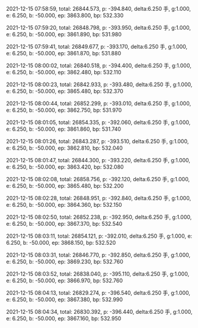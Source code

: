 2021-12-15 07:58:59, total: 26844.573, p: -394.840, delta:6.250 手, g:1.000, e: 6.250, b: -50.000, ep: 3863.800, bp: 532.330

2021-12-15 07:59:20, total: 26848.798, p: -393.950, delta:6.250 手, g:1.000, e: 6.250, b: -50.000, ep: 3861.890, bp: 531.980

2021-12-15 07:59:41, total: 26849.677, p: -393.170, delta:6.250 手, g:1.000, e: 6.250, b: -50.000, ep: 3861.870, bp: 531.880

2021-12-15 08:00:02, total: 26840.518, p: -394.400, delta:6.250 手, g:1.000, e: 6.250, b: -50.000, ep: 3862.480, bp: 532.110

2021-12-15 08:00:23, total: 26842.933, p: -393.480, delta:6.250 手, g:1.000, e: 6.250, b: -50.000, ep: 3865.480, bp: 532.370

2021-12-15 08:00:44, total: 26852.299, p: -393.010, delta:6.250 手, g:1.000, e: 6.250, b: -50.000, ep: 3862.750, bp: 531.970

2021-12-15 08:01:05, total: 26854.335, p: -392.060, delta:6.250 手, g:1.000, e: 6.250, b: -50.000, ep: 3861.860, bp: 531.740

2021-12-15 08:01:26, total: 26843.287, p: -393.510, delta:6.250 手, g:1.000, e: 6.250, b: -50.000, ep: 3862.810, bp: 532.040

2021-12-15 08:01:47, total: 26844.300, p: -393.220, delta:6.250 手, g:1.000, e: 6.250, b: -50.000, ep: 3863.420, bp: 532.080

2021-12-15 08:02:08, total: 26858.756, p: -392.120, delta:6.250 手, g:1.000, e: 6.250, b: -50.000, ep: 3865.480, bp: 532.200

2021-12-15 08:02:28, total: 26848.951, p: -392.840, delta:6.250 手, g:1.000, e: 6.250, b: -50.000, ep: 3864.360, bp: 532.150

2021-12-15 08:02:50, total: 26852.238, p: -392.950, delta:6.250 手, g:1.000, e: 6.250, b: -50.000, ep: 3867.370, bp: 532.540

2021-12-15 08:03:11, total: 26854.121, p: -392.010, delta:6.250 手, g:1.000, e: 6.250, b: -50.000, ep: 3868.150, bp: 532.520

2021-12-15 08:03:31, total: 26846.770, p: -392.850, delta:6.250 手, g:1.000, e: 6.250, b: -50.000, ep: 3869.230, bp: 532.760

2021-12-15 08:03:52, total: 26838.040, p: -395.110, delta:6.250 手, g:1.000, e: 6.250, b: -50.000, ep: 3866.970, bp: 532.760

2021-12-15 08:04:13, total: 26829.274, p: -396.540, delta:6.250 手, g:1.000, e: 6.250, b: -50.000, ep: 3867.380, bp: 532.990

2021-12-15 08:04:34, total: 26830.392, p: -396.440, delta:6.250 手, g:1.000, e: 6.250, b: -50.000, ep: 3867.160, bp: 532.950
